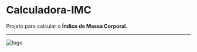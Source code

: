 # Calculadora-IMC
 Projeto para calcular o **Índice de Massa Corporal.**
 ***
 
![logo](https://user-images.githubusercontent.com/99828311/224553746-fe21ca3b-42e4-4458-877f-23e8049920d0.png)
